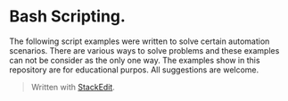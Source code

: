 ﻿# Bash Scripting.
The following script examples were written to solve certain automation scenarios. There are various ways to solve problems and these examples can not be consider as the only one way. The examples show in this repository are for educational purpos. All suggestions are welcome.

> Written with [StackEdit](https://stackedit.io/).
